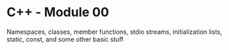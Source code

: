 # C++ - Module 00

Namespaces, classes, member functions, stdio streams,
initialization lists, static, const, and some other basic
stuff
